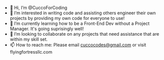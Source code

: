 - 👋 Hi, I’m @CuccoForCoding
- 👀 I’m interested in writing code and assisting others engineer their own projects by providing my own code for everyone to use!
- 🌱 I’m currently learning how to be a Front-End Dev without a Project Manager. It's going suprisingly well!
- 💞️ I’m looking to collaborate on any projects that need assistance that are within my skill set. 
- 📫 How to reach me: Please email cuccocodes@gmail.com or visit flyingfortressllc.com

<!---
CuccoForCoding/CuccoForCoding is a ✨ special ✨ repository because its `README.md` (this file) appears on your GitHub profile.
You can click the Preview link to take a look at your changes.
--->
